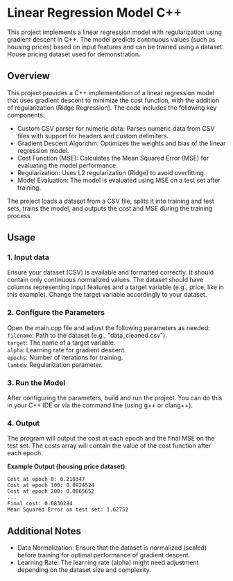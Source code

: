# Linear Regression Model C++
This project implements a linear regression model with regularization using gradient descent in C++. The model predicts continuous values (such as housing prices) based on input features and can be trained using a dataset. House pricing dataset used for demonstration. 
## Overview
This project provides a C++ implementation of a linear regression model that uses gradient descent to minimize the cost function, with the addition of regularization (Ridge Regression). The code includes the following key components:

- Custom CSV parser for numeric data: Parses numeric data from CSV files with support for headers and custom delimiters.
- Gradient Descent Algorithm: Optimizes the weights and bias of the linear regression model.
- Cost Function (MSE): Calculates the Mean Squared Error (MSE) for evaluating the model performance.
- Regularization: Uses L2 regularization (Ridge) to avoid overfitting.
- Model Evaluation: The model is evaluated using MSE on a test set after training.

The project loads a dataset from a CSV file, splits it into training and test sets, trains the model, and outputs the cost and MSE during the training process.

## Usage
### 1. Input data
Ensure your dataset (CSV) is available and formatted correctly. It should contain only continuous normalized values. The dataset should have columns representing input features and a target variable (e.g., price, like in this example). Change the target variable accordingly to your dataset.
### 2. Configure the Parameters
Open the main.cpp file and adjust the following parameters as needed:  
`filename`: Path to the dataset (e.g., "data_cleaned.csv").  
`target`: The name of a target variable.  
`alpha`: Learning rate for gradient descent.  
`epochs`: Number of iterations for training.  
`lambda`: Regularization parameter.  
### 3. Run the Model  
After configuring the parameters, build and run the project. You can do this in your C++ IDE or via the command line (using g++ or clang++).  
### 4. Output
The program will output the cost at each epoch and the final MSE on the test set. The costs array will contain the value of the cost function after each epoch.  

**Example Output (housing price dataset):**
```
Cost at epoch 0: 0.210347
Cost at epoch 100: 0.0924524
Cost at epoch 200: 0.0865652
...
Final cost: 0.0830284
Mean Squared Error on test set: 1.62752
```
## Additional Notes
- Data Normalization: Ensure that the dataset is normalized (scaled) before training for optimal performance of gradient descent.
- Learning Rate: The learning rate (alpha) might need adjustment depending on the dataset size and complexity.
